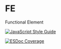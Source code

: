 # FE
Functional Element

[![JavaScript Style Guide](https://img.shields.io/badge/code_style-standard-brightgreen.svg)](https://standardjs.com)

[![ESDoc Coverage](https://doc.esdoc.org/github.com/bepeco/fe/badge.svg)](https://doc.esdoc.org/github.com/bepeco/fe/)